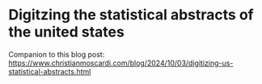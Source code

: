 # Digitzing the statistical abstracts of the united states

Companion to this blog post: https://www.christianmoscardi.com/blog/2024/10/03/digitizing-us-statistical-abstracts.html
